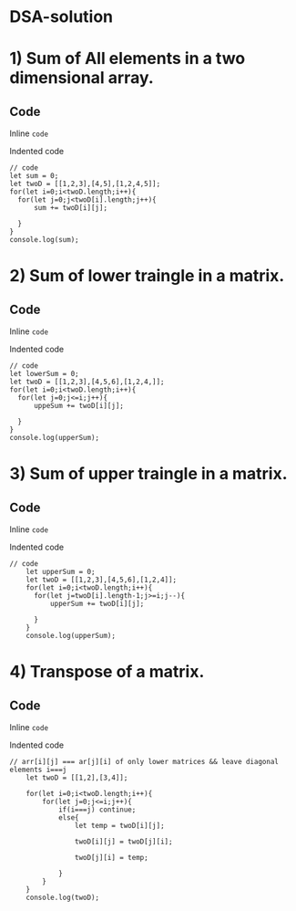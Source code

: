 # DSA-solution

# 1) Sum of All elements in a two dimensional array.

## Code

Inline `code`

Indented code

    // code
    let sum = 0;
    let twoD = [[1,2,3],[4,5],[1,2,4,5]];
    for(let i=0;i<twoD.length;i++){
      for(let j=0;j<twoD[i].length;j++){
          sum += twoD[i][j];
      
      }
    }
    console.log(sum);

# 2) Sum of lower traingle in a matrix.

## Code

Inline `code`

Indented code

    // code
    let lowerSum = 0;
    let twoD = [[1,2,3],[4,5,6],[1,2,4,]];
    for(let i=0;i<twoD.length;i++){
      for(let j=0;j<=i;j++){
          uppeSum += twoD[i][j];
      
      }
    }
    console.log(upperSum);

# 3) Sum of upper traingle in a matrix.

## Code

Inline `code`

Indented code

    // code
        let upperSum = 0;
        let twoD = [[1,2,3],[4,5,6],[1,2,4]];
        for(let i=0;i<twoD.length;i++){
          for(let j=twoD[i].length-1;j>=i;j--){
              upperSum += twoD[i][j];
          
          }
        }
        console.log(upperSum);





# 4) Transpose of a matrix.

## Code

Inline `code`

Indented code

    // arr[i][j] === ar[j][i] of only lower matrices && leave diagonal elements i===j
        let twoD = [[1,2],[3,4]];

        for(let i=0;i<twoD.length;i++){
            for(let j=0;j<=i;j++){
                if(i===j) continue;
                else{
                    let temp = twoD[i][j];
                
                    twoD[i][j] = twoD[j][i];
             
                    twoD[j][i] = temp;
             
                }
            }
        }
        console.log(twoD);
